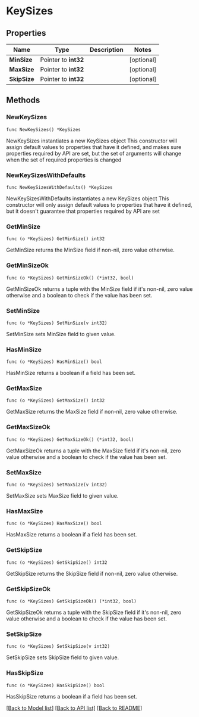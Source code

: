 # KeySizes

## Properties

Name | Type | Description | Notes
------------ | ------------- | ------------- | -------------
**MinSize** | Pointer to **int32** |  | [optional] 
**MaxSize** | Pointer to **int32** |  | [optional] 
**SkipSize** | Pointer to **int32** |  | [optional] 

## Methods

### NewKeySizes

`func NewKeySizes() *KeySizes`

NewKeySizes instantiates a new KeySizes object
This constructor will assign default values to properties that have it defined,
and makes sure properties required by API are set, but the set of arguments
will change when the set of required properties is changed

### NewKeySizesWithDefaults

`func NewKeySizesWithDefaults() *KeySizes`

NewKeySizesWithDefaults instantiates a new KeySizes object
This constructor will only assign default values to properties that have it defined,
but it doesn't guarantee that properties required by API are set

### GetMinSize

`func (o *KeySizes) GetMinSize() int32`

GetMinSize returns the MinSize field if non-nil, zero value otherwise.

### GetMinSizeOk

`func (o *KeySizes) GetMinSizeOk() (*int32, bool)`

GetMinSizeOk returns a tuple with the MinSize field if it's non-nil, zero value otherwise
and a boolean to check if the value has been set.

### SetMinSize

`func (o *KeySizes) SetMinSize(v int32)`

SetMinSize sets MinSize field to given value.

### HasMinSize

`func (o *KeySizes) HasMinSize() bool`

HasMinSize returns a boolean if a field has been set.

### GetMaxSize

`func (o *KeySizes) GetMaxSize() int32`

GetMaxSize returns the MaxSize field if non-nil, zero value otherwise.

### GetMaxSizeOk

`func (o *KeySizes) GetMaxSizeOk() (*int32, bool)`

GetMaxSizeOk returns a tuple with the MaxSize field if it's non-nil, zero value otherwise
and a boolean to check if the value has been set.

### SetMaxSize

`func (o *KeySizes) SetMaxSize(v int32)`

SetMaxSize sets MaxSize field to given value.

### HasMaxSize

`func (o *KeySizes) HasMaxSize() bool`

HasMaxSize returns a boolean if a field has been set.

### GetSkipSize

`func (o *KeySizes) GetSkipSize() int32`

GetSkipSize returns the SkipSize field if non-nil, zero value otherwise.

### GetSkipSizeOk

`func (o *KeySizes) GetSkipSizeOk() (*int32, bool)`

GetSkipSizeOk returns a tuple with the SkipSize field if it's non-nil, zero value otherwise
and a boolean to check if the value has been set.

### SetSkipSize

`func (o *KeySizes) SetSkipSize(v int32)`

SetSkipSize sets SkipSize field to given value.

### HasSkipSize

`func (o *KeySizes) HasSkipSize() bool`

HasSkipSize returns a boolean if a field has been set.


[[Back to Model list]](../README.md#documentation-for-models) [[Back to API list]](../README.md#documentation-for-api-endpoints) [[Back to README]](../README.md)


